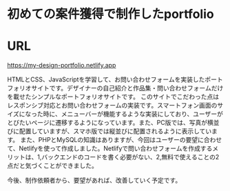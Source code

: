 # 初めての案件獲得で制作したportfolio

# URL
https://my-design-portfolio.netlify.app


HTMLとCSS、JavaScriptを学習して、お問い合わせフォームを実装したポートフォリオサイトです。デザイナーの自己紹介と作品集・問い合わせフォームだけを載せたシンプルなポートフォリオサイトです。
このサイトでこだわった点はレスポンシブ対応とお問い合わせフォームの実装です。スマートフォン画面のサイズになった時に、メニューバーが機能するような実装にしており、ユーザーがとびたいページに遷移するようになっています。また、PC版では、写真が横並びに配置していますが、スマホ版では縦並びに配置されるように表示しています。
また、PHPとMySQLの知識はありますが、今回はユーザーの要望に合わせて、Netlifyを使って作成しました。Netlifyで問い合わせフォームを作成するメリットは、1,バックエンドのコードを書く必要がない、2,無料で使えることの2点だと気づくことができました。

今後、制作依頼者から、要望があれば、改善していく予定です。
